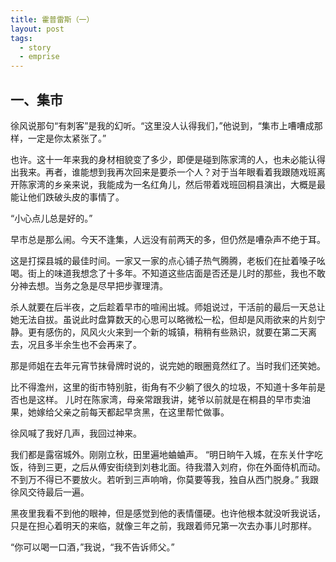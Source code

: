 ```yaml
---
title: 霍普雷斯（一）
layout: post
tags:
  - story
  - emprise
---
```




## 一、集市


徐风说那句“有刺客”是我的幻听。“这里没人认得我们，”他说到，“集市上嘈嘈成那样，一定是你太紧张了。”

也许。这十一年来我的身材相貌变了多少，即便是碰到陈家湾的人，也未必能认得出我来。再者，谁能想到我再次回来是要杀一个人？对于当年眼看着我跟随戏班离开陈家湾的乡亲来说，我能成为一名红角儿，然后带着戏班回桐县演出，大概是最能让他们跌破头皮的事情了。

“小心点儿总是好的。”

早市总是那么闹。今天不逢集，人远没有前两天的多，但仍然是嘈杂声不绝于耳。

这是打探县城的最佳时间。一家又一家的点心铺子热气腾腾，老板们在扯着嗓子吆喝。街上的味道我想念了十多年。不知道这些店面是否还是儿时的那些，我也不敢分神去想。当务之急是尽早把步骤理清。

杀人就要在后半夜，之后趁着早市的喧闹出城。师姐说过，干活前的最后一天总让她无法自拔。虽说此时盘算数天的心思可以略微松一松，但却是风雨欲来的片刻宁静。更有感伤的，风风火火来到一个新的城镇，稍稍有些熟识，就要在第二天离去，况且多半余生也不会再来了。

那是师姐在去年元宵节抹骨牌时说的，说完她的眼圈竟然红了。当时我们还笑她。

比不得澹州，这里的街市特别脏，街角有不少躺了很久的垃圾，不知道十多年前是否也是这样。
儿时在陈家湾，母亲常跟我讲，姥爷以前就是在桐县的早市卖油果，她嫁给父亲之前每天都起早贪黑，在这里帮忙做事。

徐风喊了我好几声，我回过神来。

我们都是露宿城外。刚刚立秋，田里遍地蛐蛐声。
“明日晌午入城，在东关什字吃饭，待到三更，之后从傅安街绕到刘巷北面。待我潜入刘府，你在外面侍机而动。不到万不得已不要放火。若听到三声响哨，你莫要等我，独自从西门脱身。”
我跟徐风交待最后一遍。

黑夜里我看不到他的眼神，但是感觉到他的表情僵硬。也许他根本就没听我说话，只是在担心着明天的来临，就像三年之前，我跟着师兄第一次去办事儿时那样。

“你可以喝一口酒，”我说，“我不告诉师父。”

